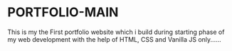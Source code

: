 # PORTFOLIO-MAIN
This is my the First portfolio website which i build during starting phase of my web development with the help of HTML, CSS and Vanilla JS only......

